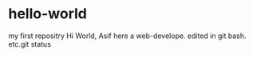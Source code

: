 # hello-world
my first repositry
Hi World, Asif here a web-develope.
edited in git bash. etc.git status


